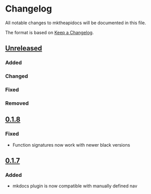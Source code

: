 # Changelog
All notable changes to mktheapidocs will be documented in this file.

The format is based on [Keep a Changelog](https://keepachangelog.com/en/1.0.0/).

## [Unreleased]
### Added


### Changed


### Fixed


### Removed

## [0.1.8]
### Fixed
- Function signatures now work with newer black versions

## [0.1.7]
### Added
- mkdocs plugin is now compatible with manually defined nav


[Unreleased]: https://github.com/greenape/mktheapidocs/compare/0.1.8...master
[0.1.8]: https://github.com/greenape/mktheapidocs/compare/0.1.7...0.1.8
[0.1.7]: https://github.com/greenape/mktheapidocs/compare/0.1.6...0.1.7

